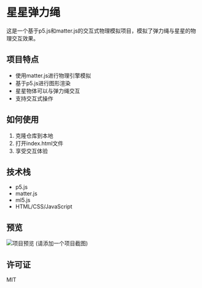 # 星星弹力绳

这是一个基于p5.js和matter.js的交互式物理模拟项目，模拟了弹力绳与星星的物理交互效果。

## 项目特点

- 使用matter.js进行物理引擎模拟
- 基于p5.js进行图形渲染
- 星星物体可以与弹力绳交互
- 支持交互式操作

## 如何使用

1. 克隆仓库到本地
2. 打开index.html文件
3. 享受交互体验

## 技术栈

- p5.js
- matter.js
- ml5.js
- HTML/CSS/JavaScript

## 预览

![项目预览](screenshot.png) (请添加一个项目截图)

## 许可证

MIT 